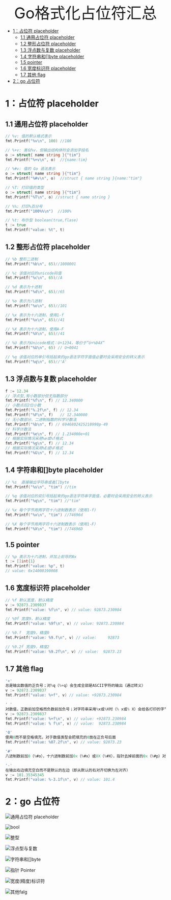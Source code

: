
<div align="center"><font size="35">Go格式化占位符汇总</font></div>
 
   * [1：占位符 placeholder](#1占位符-placeholder)
      * [1.1 通用占位符 placeholder](#11-通用占位符-placeholder)
      * [1.2 整形占位符 placeholder](#12-整形占位符-placeholder)
      * [1.3 浮点数与复数 placeholder](#13-浮点数与复数-placeholder)
      * [1.4 字符串和[]byte placeholder](#14-字符串和byte-placeholder)
      * [1.5 pointer](#15-pointer)
      * [1.6 宽度标识符 placeholder](#16-宽度标识符-placeholder)
      * [1.7 其他 flag](#17-其他-flag)
   * [2：go 占位符](#2go-占位符)
   
# 1：占位符 placeholder

## 1.1 通用占位符 placeholder

```go
// %v: 值的默认格式表示
fmt.Printf("%v\n", 100) //100

// %+v: 类似%v，但输出结构体时会添加字段名
o := struct{ name string }{"tim"}
fmt.Printf("%+v\n", o)  //{name:tim}

// %#v: 值的 Go 语法表示
o := struct{ name string }{"tim"}
fmt.Printf("%#v\n", o)  //struct { name string }{name:"tim"}

// %T: 打印值的类型
o := struct{ name string }{"tim"}
fmt.Printf("%T\n", o) //struct { name string }

// %%: 打印%百分号
fmt.Printf("100%%\n")  //100%

// %t: 布尔型 boolean(true,flase)
t := true
fmt.Printf("value: %t", t)
```

## 1.2 整形占位符 placeholder

```go
// %b 整形二进制
fmt.Printf("%b\n", 65)//1000001

// %c 该值对应的unicode码值
fmt.Printf("%c\n", 65)//A

// %d 表示为十进制
fmt.Printf("%d\n", 65)//65

// %o 表示为八进制
fmt.Printf("%o\n", 65)//101

// %x 表示为十六进制，使用1-f
fmt.Printf("%x\n", 65)//41

// %X 表示为十六进制，使用A-F
fmt.Printf("%X\n", 65)//41

// %U 表示为Unicode格式：U+1234，等价于”U+%04X”
fmt.Printf("%U\n", 65) // U+0041

// %q 该值对应的单引号括起来的go语法字符字面值必要时会采用安全的转义表示
fmt.Printf("%q\n", 65)//'A'
```

## 1.3 浮点数与复数 placeholder

```go
f := 12.34
// 浮点型,有小数部分但无指数部分
fmt.Printf("%f\n", f) // 12.340000
// 小数点后2位小数
fmt.Printf("%.2f\n", f) // 12.34
fmt.Printf("%F\n", f)   // 12.340000
// 无小数部分、二进制指数的科学计数法
fmt.Printf("%b\n", f) // 6946802425218990p-49
// 科学计数法
fmt.Printf("%e\n", f) // 1.234000e+01
// 根据实际情况采用%e或%f格式
fmt.Printf("%g\n", f) // 12.34
// 根据实际情况采用%E或%F格式
fmt.Printf("%G\n", f) // 12.34

```

## 1.4 字符串和[]byte placeholder

```go
// %s  直接输出字符串或者[]byte
fmt.Printf("%s\n", "tim") //tim

// %q 该值对应的双引号括起来的go语法字符串字面值，必要时会采用安全的转义表示
fmt.Printf("%q\n", "tim") //"tim"

// %x 每个字节用两字符十六进制数表示（使用1-f)
fmt.Printf("%x\n", "tim") //74696d

// %X 每个字节用两字符十六进制数表示（使用1-F）
fmt.Printf("%X\n", "tim") //74696D
```

## 1.5 pointer

```go
// %p 表示为十六进制，并加上前导的0x
t := []int{1}
fmt.Printf("value: %p", t)
// value: 0x14000190008
```

## 1.6 宽度标识符 placeholder

```go
// %f 默认宽度，默认精度
v := 92873.2309837
fmt.Printf("value: %f\n", v) // value: 92873.230984

// %9f 宽度9，默认精度
fmt.Printf("value: %9f\n", v) // value: 92873.230984

// %9.f  宽度9，精度0
fmt.Printf("value: %9.f\n", v) // value:     92873

// %9.2f 宽度9，精度2
fmt.Printf("value: %9.2f\n", v) // value:  92873.23
```

## 1.7 其他 flag

```go
'+'
总是输出数值的正负号；对%q（%+q）会生成全部是ASCII字符的输出（通过转义）
v := 92873.2309837
fmt.Printf("value: %+f", v) // value: +92873.230984

' '
对数值，正数前加空格而负数前加负号；对字符串采用%x或%X时（% x或% X）会给各打印的字节之间加空格
v := 92873.2309837
fmt.Printf("value: %+f\n", v) // value: +92873.230984
fmt.Printf("value: % f\n", v) // value:  92873.230984

'0'
使用0而不是空格填充，对于数值类型会把填充的0放在正负号后面
fmt.Printf("value: %07.2f\n", v) // value: 92873.23

'#'
八进制数前加0（%#o），十六进制数前加0x（%#x）或0X（%#X），指针去掉前面的0x（%#p）对%q（%#q），对%U（%#U）会输出空格和单引号括起来的go字面值

'-'
在输出右边填充空白而不是默认的左边（即从默认的右对齐切换为左对齐）
v := 101.35345345
fmt.Printf("value: %-3.1f\n", v) // value: 101.4

```

# 2：go 占位符

![通用占位符 placeholder](/images/Snipaste_2021-12-21_10-10-46.png)

![bool](/images/Snipaste_2021-12-21_10-13-23.png)

![整型](/images/Snipaste_2021-12-21_10-15-09.png)

![浮点型与复数](/images/Snipaste_2021-12-21_10-16-44.png)

![字符串和[]byte](/images/Snipaste_2021-12-21_10-19-22.png)

![指针 Pointer](/images/Snipaste_2021-12-21_10-19-43.png)

![宽度(精度)标识符](/images/Snipaste_2021-12-21_10-20-04.png)

![其他falg](/images/Snipaste_2021-12-21_10-20-21.png)
